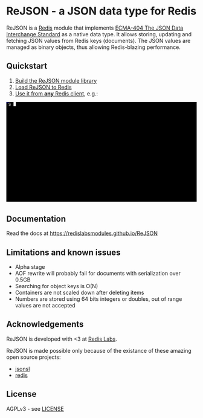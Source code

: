 # ReJSON - a JSON data type for Redis

ReJSON is a [Redis](1) module that implements
[ECMA-404 The JSON Data Interchange Standard](2) as a native data type. It allows storing, updating
and fetching JSON values from Redis keys (documents). The JSON values are managed as binary objects,
thus allowing Redis-blazing performance. 

## Quickstart

1.  [Build the ReJSON module library](3)
1.  [Load ReJSON to Redis](4)
1.  [Use it from **any** Redis client](5), e.g.:

![ReJSON with `redis-cli`](docs/images/demo.gif)

## Documentation

Read the docs at https://redislabsmodules.github.io/ReJSON

## Limitations and known issues

* Alpha stage
* AOF rewrite will probably fail for documents with serialization over 0.5GB
* Searching for object keys is O(N)
* Containers are not scaled down after deleting items
* Numbers are stored using 64 bits integers or doubles, out of range values are not accepted

## Acknowledgements

ReJSON is developed with <3 at [Redis Labs](6).

ReJSON is made possible only because of the existance of these amazing open source projects:

* [jsonsl](https://github.com/mnunberg/jsonsl)
* [redis](https://github.com/antirez/redis)

## License
AGPLv3 - see [LICENSE](LICENSE)

  [1]:  http://redis.io/
  [2]:  http://json.org/
  [3]:  https://redislabsmodules.github.io/ReJSON/#building-the-module-library
  [4]:  https://redislabsmodules.github.io/ReJSON/#loading-the-module-to-redis
  [5]:  https://redislabsmodules.github.io/ReJSON/##using-rejson
  [6]:  https://redislabs.com